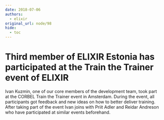 ```yaml
---
date: 2018-07-06
authors:
  - elixir
original_url: node/98
hide:
  - toc
---
```


# Third member of ELIXIR Estonia has participated at the Train the Trainer event of ELIXIR

<p>Ivan Kuzmin, one of our core members of the development team, took part at the CORBEL Train the Trainer event in Amsterdam. During the event, all participants got feedback and new ideas on how to better deliver training. After taking part of the event Ivan joins with Priit Adler and Reidar Andreson who have participated at similar events beforehand.</p>

